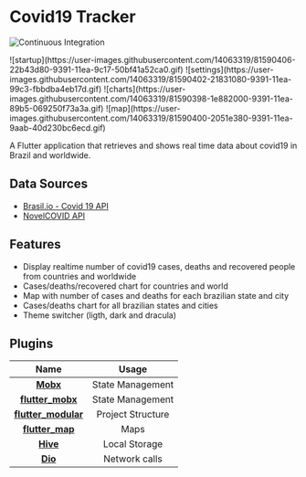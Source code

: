 # Covid19 Tracker

![Continuous Integration](https://github.com/lucioeduardo/covid19_tracker/workflows/Continuous%20Integration/badge.svg)

<p>
![startup](https://user-images.githubusercontent.com/14063319/81590406-22b43d80-9391-11ea-9c17-50bf41a52ca0.gif)
![settings](https://user-images.githubusercontent.com/14063319/81590402-21831080-9391-11ea-99c3-fbbdba4eb17d.gif)
![charts](https://user-images.githubusercontent.com/14063319/81590398-1e882000-9391-11ea-89b5-069250f73a3a.gif)
![map](https://user-images.githubusercontent.com/14063319/81590400-2051e380-9391-11ea-9aab-40d230bc6ecd.gif)
</p>

A Flutter application that retrieves and shows real time data about covid19 in Brazil and worldwide.

## Data Sources
- [Brasil.io - Covid 19 API](https://brasil.io/dataset/covid19/caso) 
- [NovelCOVID API](https://github.com/novelcovid/api)

## Features

- Display realtime number of covid19 cases, deaths and recovered people from countries and worldwide
- Cases/deaths/recovered chart for countries and world
- Map with number of cases and deaths for each brazilian state and city
- Cases/deaths chart for all brazilian states and cities
- Theme switcher (ligth, dark and dracula)

## Plugins
| Name | Usage |
|:------:|:-------:|
|[**Mobx**](https://pub.dev/packages/mobx#-readme-tab-)| State Management|
|[**flutter_mobx**](https://pub.dev/packages/flutter_mobx)| State Management|
|[**flutter_modular**](https://pub.dev/packages/flutter_mobx)| Project Structure |
|[**flutter_map**](https://pub.dev/packages/flutter_map)| Maps |
|[**Hive**](https://pub.dev/packages/hive)| Local Storage |
|[**Dio**](https://pub.dev/packages/dio)| Network calls|
